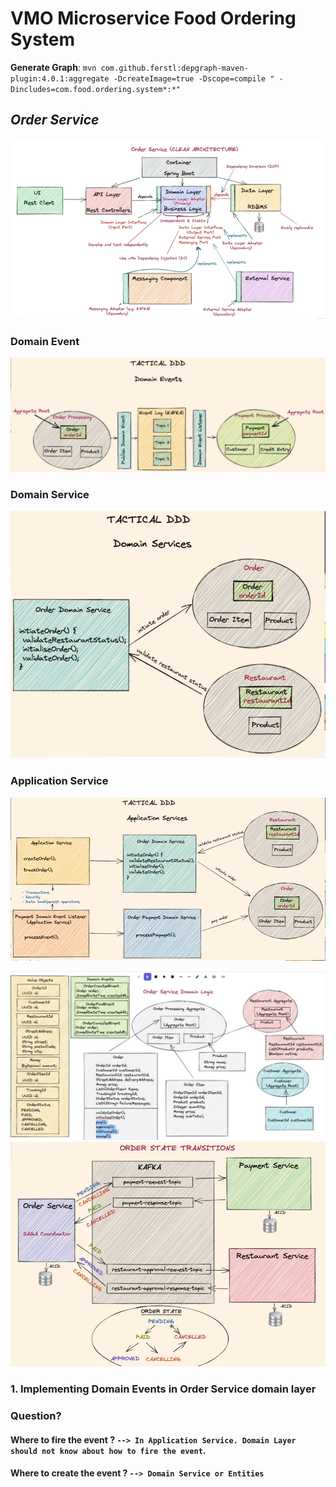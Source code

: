 # **VMO Microservice Food Ordering System**

**Generate Graph**: `mvn com.github.ferstl:depgraph-maven-plugin:4.0.1:aggregate -DcreateImage=true -Dscope=compile "
-Dincludes=com.food.ordering.system*:*"`

## _Order Service_

![img.png](img.png)

### Domain Event

![img_1.png](img_1.png)

### Domain Service

![img_4.png](img_4.png)

### Application Service

![img_5.png](img_5.png)

![img_3.png](img_3.png)
![img_2.png](img_2.png)

### **1. Implementing Domain Events in Order Service domain layer**

### Question?

#### Where to fire the event ? `--> In Application Service. Domain Layer should not know about how to fire the event`.

#### Where to create the event ? `--> Domain Service or Entities`